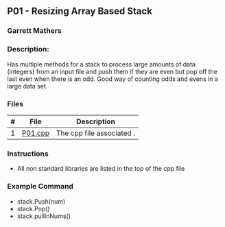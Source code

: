 ## P01 - Resizing Array Based Stack
### Garrett Mathers
### Description:

Has multiple methods for a stack to process large amounts of data (integers)
from an input file and push them if they are even but pop off the last even when
there is an odd. Good way of counting odds and evens in a large data set. 

### Files

|   #   | File     | Description                      |
| :---: | -------- | -------------------------------- |
|   1   | [P01.cpp](P01.cpp) | The cpp file associated . |


### Instructions

- All non standard libraries are listed in the top of the cpp file

### Example Command

- stack.Push(num)
- stack.Pop()
- stack.pullInNums()
